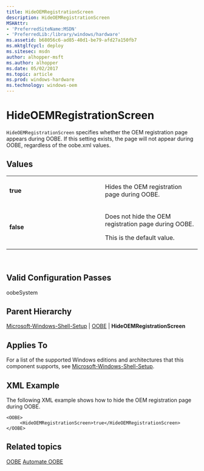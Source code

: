 ```yaml
---
title: HideOEMRegistrationScreen
description: HideOEMRegistrationScreen
MSHAttr:
- 'PreferredSiteName:MSDN'
- 'PreferredLib:/library/windows/hardware'
ms.assetid: b68056c6-ad85-40d1-be79-afd27a150fb7
ms.mktglfcycl: deploy
ms.sitesec: msdn
author: alhopper-msft
ms.author: alhopper
ms.date: 05/02/2017
ms.topic: article
ms.prod: windows-hardware
ms.technology: windows-oem
---
```


# HideOEMRegistrationScreen


`HideOEMRegistrationScreen` specifies whether the OEM registration page appears during OOBE. If this setting exists, the page will not appear during OOBE, regardless of the oobe.xml values.

## Values


<table>
<colgroup>
<col width="50%" />
<col width="50%" />
</colgroup>
<tbody>
<tr class="odd">
<td><p><strong>true</strong></p></td>
<td><p>Hides the OEM registration page during OOBE.</p></td>
</tr>
<tr class="even">
<td><p><strong>false</strong></p></td>
<td><p>Does not hide the OEM registration page during OOBE.</p>
<p>This is the default value.</p></td>
</tr>
</tbody>
</table>

 

## Valid Configuration Passes


oobeSystem

## Parent Hierarchy


[Microsoft-Windows-Shell-Setup](microsoft-windows-shell-setup.md) | [OOBE](microsoft-windows-shell-setup-oobe.md) | **HideOEMRegistrationScreen**

## Applies To


For a list of the supported Windows editions and architectures that this component supports, see [Microsoft-Windows-Shell-Setup](microsoft-windows-shell-setup.md).

## XML Example


The following XML example shows how to hide the OEM registration page during OOBE.

```
<OOBE>
     <HideOEMRegistrationScreen>true</HideOEMRegistrationScreen>
</OOBE>
```

## Related topics


[OOBE](microsoft-windows-shell-setup-oobe.md)
[Automate OOBE](https://docs.microsoft.com/windows-hardware/customize/desktop/automate-oobe)
